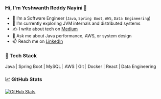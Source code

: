 ### Hi, I'm Yeshwanth Reddy Nayini 👋

- 🔭 I’m a Software Engineer (`Java`, `Spring Boot`, `AWS`, `Data Engineering`)
- 🧠 I’m currently exploring JVM internals and distributed systems
- ✍️ I write about tech on [Medium](https://medium.com/@yeshwanthreddynayini)
- 💬 Ask me about Java performance, AWS, or system design
- 📫 Reach me on [LinkedIn](https://www.linkedin.com/in/yeshwathreddynayini/)

### 🚀 Tech Stack
Java | Spring Boot | MySQL | AWS | Git | Docker | React | Data Engineering

### 📈 GitHub Stats
[![GitHub Stats](https://github-readme-stats.vercel.app/api?username=nayiniyeshwanthreddy&show_icons=true&theme=default)](https://github.com/nayiniyeshwanthreddy)
